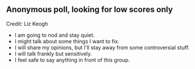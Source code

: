 ## Anonymous poll, looking for low scores only
Credit: Liz Keogh

  * I am going to nod and stay quiet.
  * I might talk about some things I want to fix.
  * I will share my opinions, but I'll stay away from some controversial stuff.
  * I will talk frankly but sensitively.
  * I feel safe to say anything in front of this group.

<!--- vim: set expandtab tabstop=2 shiftwidth=2 softtabstop=2: -->
